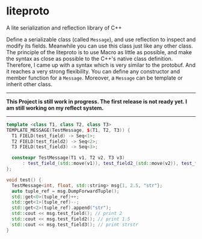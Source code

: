 # liteproto
A lite serialization and reflection library of C++

Define a serializable class (called `Message`), and use reflection to inspect and modify its fields. Meanwhile you can use this class just like any other class.
The principle of the liteproto is to use Macro as little as possible, and make the syntax as close as possible to the C++'s native class definition.
Therefore, I came up with a syntax which is very similar to the protobuf. And it reaches a very strong flexibility.
You can define any constructor and member function for a `Message`. Moreover, a `Message` can be template or inherit other class.

---
**This Project is still work in progress. The first release is not ready yet. I am still working on my reflect system.**

---

```C++
template <class T1, class T2, class T3>
TEMPLATE_MESSAGE(TestMessage, $(T1, T2, T3)) {
  T1 FIELD(test_field) -> Seq<1>;
  T2 FIELD(test_field2) -> Seq<2>;
  T3 FIELD(test_field3) -> Seq<3>;

  constexpr TestMessage(T1 v1, T2 v2, T3 v3)
      : test_field_(std::move(v1)), test_field2_(std::move(v2)), test_field3_(std::move(v3)) {}
};

void test() {
  TestMessage<int, float, std::string> msg{1, 2.5, "str"};
  auto tuple_ref = msg.DumpForwardTuple();
  std::get<0>(tuple_ref)++;
  std::get<1>(tuple_ref)--;
  std::get<2>(tuple_ref).append("str");
  std::cout << msg.test_field(); // print 2
  std::cout << msg.test_field2(); // print 1.5
  std::cout << msg.test_field3(); // print strstr
}
```
